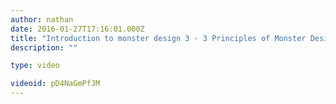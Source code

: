 ```yaml
---
author: nathan
date: 2016-01-27T17:16:01.000Z
title: "Introduction to monster design 3 - 3 Principles of Monster Design"
description: ""

type: video

videoid: pD4NaGmPfJM
---
```

